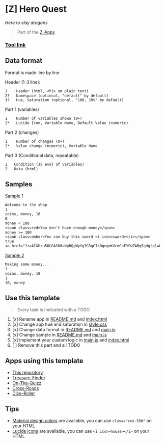 # [Z] Hero Quest
*Here to slay dragons*

> Part of the [Z-Apps](https://github.com/clement-gouin/z-app)

### [Tool link](https://clement-gouin.github.io/z-hero-quest/)

## Data format

Format is made line by line

Header (1-3 line):
```txt
1    Header (html, <h1> on plain text)
2?   Namespace (optional, "default" by default)
3?   Hue, Saturation (optional, "180, 30%" by default)
```

Part 1 (variables)
```txt
1    Number of variables shown (0+)
2*   Lucide Icon, Variable Name, Default Value (numeric)
```

Part 2 (changes)
```txt
1    Number of changes (0+)
2*   Value change (numeric), Variable Name
```

Part 3 (Conditional data, repeatable)
```txt
1   Condition (JS eval of variables)
2   Data (html)
```


## Samples

[Sample 1](https://clement-gouin.github.io/z-hero-quest/?z=AAi6ElrYg3QAsw0DEFMQxy0AZQGiShCkl0kk8yAAj7I5gA2CM2SF2aO3YUtAgcUAA0UMAgxtwAhaAINAwYLZ2KPAWDw4CDgtHs842qJDAbriAIEA4IHAYwBAsBgyAMq4AoKAswKAtJBAaAgkAIIA84FA8DgCmBgymKqg4BiOKionkJmb1SirqrS-5yDZQTC8kII8qoIUuDAGwjBJoiI36EJ8iDhearhigYEAwIq8yJjUS4uQWxXHvRn8qHPC9ACaUnGqmDorMIEcDQUq4JSOAdVw7KAUaCgPA5NBAEnAQEAPMYEFGC8yMEAHG8AwG_DvA8D9tbeMAEU7JASGFDPNAG2BYJAtHjAQBcAoqODCWASKXAEAitg9gxgNwUoO)

```txt
Welcome to the shop
1
coins, money, 10
0
money < 100
<span class=red>You don't have enough money</span>
money >= 100
<span class=amber>You can buy this sword <i icon=sword></i></span>
true
<a href="?z=AIXHru50UGAS68sNpBQgWyYgIGBgCIkOgngmKVcmCsFYPwZABg5gdglg1wQIL">Go make some money</a>
```

[Sample 2](https://clement-gouin.github.io/z-hero-quest/?z=AIXHru50UGAS68sNpBQgWyYgIGBgCIkOgngmKVcmCsFYPwZABg5gdglg1wQIL)

```txt
Making some money...
1
coins, money, 10
1
10, money
```

## Use this template

<!-- TODO: 6. remove this part -->

> Every task is indicated with a TODO

1. [x] Rename app in [README.md](./README.md) and [index.html](./index.html)
2. [x] Change app hue and saturation in [style.css](./style.css)
3. [x] Change data format in [README.md](./README.md) and [main.js](./main.js)
4. [x] Change sample in [README.md](./README.md) and [main.js](./main.js)
5. [x] Implement your custom logic in [main.js](./main.js) and [index.html](./index.html)
6. [ ] Remove this part and all TODO

## Apps using this template

* [This repository](https://github.com/clement-gouin/z-app)
* [Treasure-Finder](https://github.com/clement-gouin/z-treasure-finder)
* [On-The-Quizz](https://github.com/clement-gouin/z-on-the-quizz)
* [Cross-Roads](https://github.com/clement-gouin/z-on-the-quizz)
* [Dice-Roller](https://github.com/clement-gouin/z-cross-roads)

## Tips

* [Material design colors](https://materialui.co/colors/) are available, you can use `class="red-500"` on your HTML
* [Lucide icons](https://lucide.dev/icons) are available, you can use `<i icon=house></i>` on your HTML